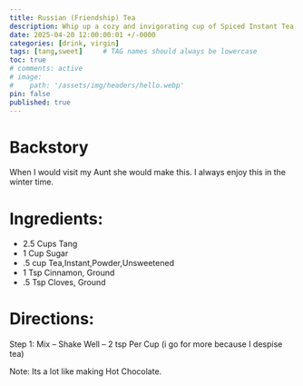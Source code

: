 ```yaml
---
title: Russian (Friendship) Tea
description: Whip up a cozy and invigorating cup of Spiced Instant Tea with our simple and delightful recipe. This homemade blend combines the citrusy sweetness of Tang with the comforting warmth of ground cinnamon and cloves, offering a unique twist on traditional tea. The addition of instant tea powder provides the robust foundation, while a touch of sugar sweetens the deal, creating a harmonious balance of flavors that will tantalize your taste buds. Perfect for chilly mornings or as a relaxing evening treat, this Spiced Instant Tea mix is as easy to make as hot chocolate—just shake well and stir two teaspoons (or more to taste if you're not a tea aficionado) into a cup of hot water. Enjoy the convenience of a quick, homemade tea with a zesty kick that's sure to warm you from the inside out!
date: 2025-04-20 12:00:00:01 +/-0000
categories: [drink, virgin]
tags: [tang,sweet]     # TAG names should always be lowercase
toc: true
# comments: active
# image:
#    path: '/assets/img/headers/hello.webp'
pin: false
published: true
---
```


# Backstory
When I would visit my Aunt she would make this.  I always enjoy this in the winter time.

# Ingredients:
  - 2.5 Cups Tang
  - 1 Cup Sugar
  - .5 cup Tea,Instant,Powder,Unsweetened
  - 1 Tsp Cinnamon, Ground
  - .5 Tsp Cloves, Ground


# Directions:
Step 1: Mix – Shake Well – 2 tsp Per Cup (i go for more because I despise tea)

Note:  Its a lot like making Hot Chocolate.

